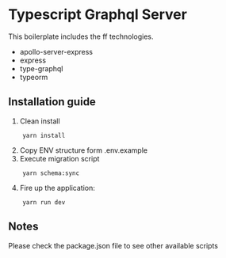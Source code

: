 # Typescript Graphql Server

This boilerplate includes the ff technologies.

- apollo-server-express
- express
- type-graphql
- typeorm

## Installation guide

1. Clean install

```
    yarn install
```

2. Copy ENV structure form .env.example
3. Execute migration script

```
    yarn schema:sync
```

4. Fire up the application:

```
    yarn run dev
```

## Notes

Please check the package.json file to see other available scripts

